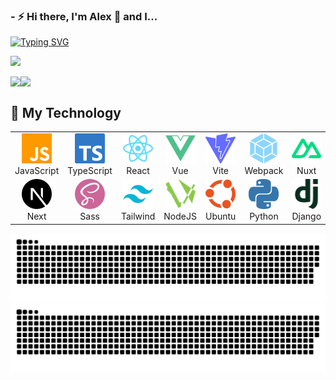 
### - ⚡ Hi there, I'm Alex 👋 and I... 

   <a href="https://git.io/typing-svg"><img src="https://readme-typing-svg.herokuapp.com?font=Fira+Code&duration=4000&pause=500&color=E0EFF7&random=false&width=435&lines=Frontend+Developer%3A+React%2FVue%2FJS" alt="Typing SVG" /></a>


![](http://github-profile-summary-cards.vercel.app/api/cards/profile-details?username=sobol4156&theme=dark)

<div style="display:flex;">
  <img src="http://github-profile-summary-cards.vercel.app/api/cards/repos-per-language?username=sobol4156&theme=dark" />
  <img src="http://github-profile-summary-cards.vercel.app/api/cards/stats?username=sobol4156&theme=dark" />
</div>

## 🚀 My Technology

<table>
  <tr>
    <td align="center" width="96">
      <a href="#favorite-tech">
        <img src="img/js.svg" width="48" height="48" alt="JavaScript" />
      </a>
      <br>JavaScript
    </td>
    <td align="center" width="96">
      <a href="#favorite-tech">
        <img src="img/ts.svg" width="48" height="48" alt="TypeScript" />
      </a>
      <br>TypeScript
    </td>
    <td align="center" width="96">
      <a href="#favorite-tech" >
        <img src="img/react.svg" width="48" height="48" alt="React" />
      </a>
      <br>React
    </td>
       <td align="center"  width="96">
      <a href="#favorite-tech">
        <img src="img/vue.svg" width="48" height="48" alt="Vue" />
      </a>
      <br>Vue
      </td>
        <td align="center" width="96">
      <a href="#favorite-tech" >
        <img src="img/vite.svg" width="48" height="48" alt="Vite" />
      </a>
      <br>Vite
    </td>
    <td align="center" width="96">
      <a href="#streetxH">
        <img src="img/webpack.svg" width="48" height="48" alt="Webpack" />
      </a>
      <br>Webpack
    </td>
        <td align="center" width="96"> 
      <a href="#favorite-tech" >
        <img src="img/nuxt.svg" width="48" height="48" alt="Nuxt" />
      </a>
      <br>Nuxt
    </td>


  </tr>
  <tr>
    <td align="center" width="96"> 
      <a href="#favorite-tech" >
        <img src="img/next.svg" width="48" height="48" alt="Next" />
      </a>
      <br>Next
    </td>
    <td align="center" width="96">
      <a href="#favorite-tech">
        <img src="img/sass.svg" width="48" height="48" alt="Sass" />
      </a>
      <br>Sass
    </td>
    <td align="center" width="96">
      <a href="#favorite-tech">
        <img src="img/tailwind.svg" width="48" height="48" alt="Tailwind" />
      </a>
      <br>Tailwind
    </td>
        <td align="center"  width="96">
      <a href="#favorite-tech">
        <img src="img/node.svg" width="48" height="48" alt="NodeJS" />
      </a>
      <br>NodeJS
    </td>
    <td align="center"  width="96">
      <a href="#favorite-tech">
        <img src="img/ubuntu.svg" width="48" height="48" alt="JavaScript" />
      </a>
      <br>Ubuntu
    </td>
    <td align="center"  width="96">
      <a href="#favorite-tech">
        <img src="img/python.svg" width="48" height="48" alt="Python" />
      </a>
      <br>Python
    </td>
    <td align="center" width="96">
      <a href="#favorite-tech">
        <img src="img/django.svg" width="48" height="48" alt="Django" />
      </a>
      <br>Django
    </td>
  </tr>
</table>


![github contribution grid snake animation](https://raw.githubusercontent.com/teuchezh/teuchezh/output/github-contribution-grid-snake-dark.svg#gh-dark-mode-only)![github contribution grid snake animation](https://raw.githubusercontent.com/teuchezh/teuchezh/output/github-contribution-grid-snake.svg#gh-light-mode-only)




